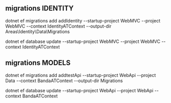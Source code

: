 ## migrations IDENTITY
dotnet ef migrations add addIdentity --startup-project WebMVC --project WebMVC --context IdentityATContext --output-dir Areas\Identity\Data\Migrations

dotnet ef database update --startup-project WebMVC --project WebMVC --context IdentityATContext

## migrations MODELS
dotnet ef migrations add addtestApi --startup-project WebApi --project Data --context BandaATContext --output-dir Migrations

dotnet ef database update --startup-project WebApi --project WebApi --context BandaATContext
